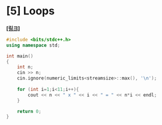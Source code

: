 # [5] Loops

**[[링크]](https://www.hackerrank.com/challenges/30-loops/problem?h_r=email&unlock_token=f2d4fefb30835dc2f4f6500251f2d441962327f8&utm_campaign=30_days_of_code_continuous&utm_medium=email&utm_source=daily_reminder)**



``` c++
#include <bits/stdc++.h>
using namespace std;

int main()
{
    int n;
    cin >> n;
    cin.ignore(numeric_limits<streamsize>::max(), '\n');
    
    for (int i=1;i<11;i++){
        cout << n << " x " << i << " = " << n*i << endl;
    }

    return 0;
}
```

